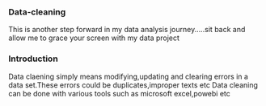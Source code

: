 ### Data-cleaning
This is another step forward in my data analysis journey.....sit back and allow me to grace your screen with my data project 

### Introduction 
Data claening simply means modifying,updating and clearing errors in a data set.These errors could be duplicates,improper texts etc
Data cleaning can be done with various tools such as microsoft excel,powebi etc

